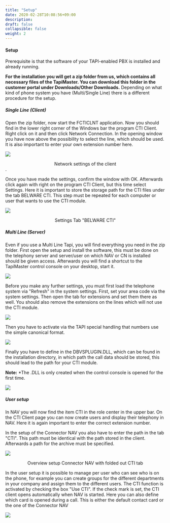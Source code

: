 ```yaml
---
title: "Setup"
date: 2020-02-28T10:08:56+09:00
description: 
draft: false
collapsible: false
weight: 2
---
```


#### Setup

Prerequisite is that the software of your TAPI-enabled PBX is installed and already running.

**For the installation you will get a zip folder from us, which contains all necessary files of the TapiMaster. You can download this folder in the customer portal under Downloads/Other Downloads.** Depending on what kind of phone system you have (Multi/Single Line) there is a different procedure for the setup.

##### Single Line (Client)

Open the zip folder, now start the FCTICLNT application. Now you should find in the lower right corner of the Windows bar the program CTI Client. Right click on it and then click Network Connection. In the opening window you have now above the possibility to select the line, which should be used. It is also important to enter your own extension number here.

![](/images/connectornav/cti/einr_client.png)<center>Network settings of the client</center>.

Once you have made the settings, confirm the window with OK. Afterwards click again with right on the program CTI Client, but this time select Settings. Here it is important to store the storage path for the CTI files under the tab BELWARE CTI. This step must be repeated for each computer or user that wants to use the CTI module.

![](/images/connectornav/cti/einr_client2.png)<center>Settings Tab "BELWARE CTI"</center>

##### Multi Line (Server)

Even if you use a Multi Line Tapi, you will find everything you need in the zip folder. First open the setup and install the software, this must be done on the telephony server and server/user on which NAV or CN is installed should be given access. Afterwards you will find a shortcut to the TapiMaster control console on your desktop, start it.

![](/images/connectornav/cti/einr_server.png)

Before you make any further settings, you must first load the telephone system via "Refresh" in the system settings. First, set your area code via the system settings. Then open the tab for extensions and set them there as well. You should also remove the extensions on the lines which will not use the CTI module.

![](/images/connectornav/cti/einr_server2.png)

Then you have to activate via the TAPI special handling that numbers use the simple canonical format.

![](/images/connectornav/cti/einr_server3.png)

Finally you have to define in the DBVSPLUGIN.DLL, which can be found in the installation directory, in which path the call data should be stored, this should lead to the path for your CTI module.

**Note:** *The .DLL is only created when the control console is opened for the first time.

![](/images/connectornav/cti/dll.png)

##### User setup

In NAV you will now find the item CTI in the role center in the upper bar. On the CTI Client page you can now create users and display their telephony in NAV. Here it is again important to enter the correct extension number.

In the setup of the Connector NAV you also have to enter the path in the tab "CTI". This path must be identical with the path stored in the client. Afterwards a path for the archive must be specified.

![](/images/connectornav/cti/einr_benutzer.png)<center>Overview setup Connector NAV with folded out CTI tab</center>

In the user setup it is possible to manage per user who can see who is on the phone, for example you can create groups for the different departments in your company and assign them to the different users. The CTI function is activated by checking the box "Use CTI". If the check mark is set, the CTI client opens automatically when NAV is started. Here you can also define which card is opened during a call. This is either the default contact card or the one of the Connector NAV

![](/images/connectornav/cti/einr_benutzer2.png)